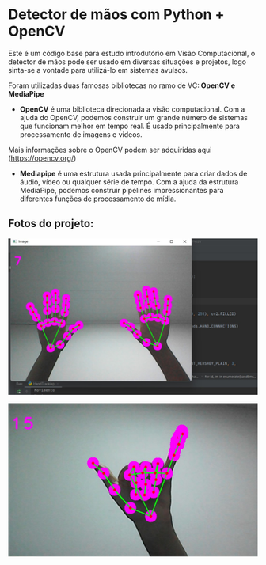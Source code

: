 <h1>Detector de mãos com Python + OpenCV</h1>

<p>Este é um código base para estudo introdutório em Visão Computacional, o detector de mãos pode ser usado em diversas situações e projetos, logo sinta-se a vontade para utilizá-lo em sistemas avulsos.
	
<p>Foram utilizadas duas famosas bibliotecas no ramo de VC:<b> OpenCV e MediaPipe</b>
	
* <b>OpenCV</b> é uma biblioteca direcionada a visão computacional. Com a ajuda do OpenCV, podemos construir um grande número de sistemas que funcionam melhor em tempo real. É usado principalmente para processamento de imagens e videos.

Mais informações sobre o OpenCV podem ser adquiridas aqui (https://opencv.org/)</p>

* <p><b>Mediapipe</b> é uma estrutura usada principalmente para criar dados de áudio, vídeo ou qualquer série de tempo. Com a ajuda da estrutura MediaPipe, podemos construir pipelines impressionantes para diferentes funções de processamento de mídia.</p>

<b><h2>Fotos do projeto:</h2></b>

<img src="img1.jpg">
<p></p>
<img src="img2.jpg">
